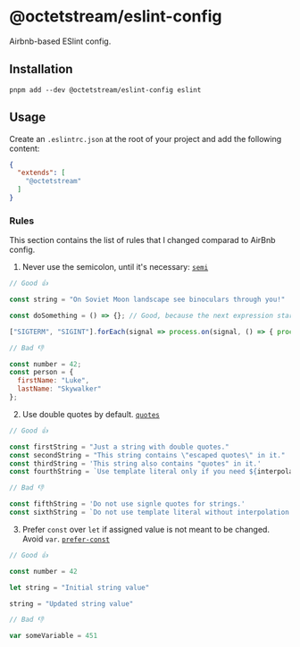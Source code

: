 # @octetstream/eslint-config

Airbnb-based ESlint config.

## Installation

```
pnpm add --dev @octetstream/eslint-config eslint
```

## Usage

Create an `.eslintrc.json` at the root of your project and add the following content:

```json
{
  "extends": [
    "@octetstream"
  ]
}
```

### Rules

This section contains the list of rules that I changed comparad to AirBnb config.

1. Never use the semicolon, until it's necessary: [`semi`](https://eslint.org/docs/rules/semi)

```js
// Good 👍

const string = "On Soviet Moon landscape see binoculars through you!"

const doSomething = () => {}; // Good, because the next expression starts with an array declaration, but does not have an assignment

["SIGTERM", "SIGINT"].forEach(signal => process.on(signal, () => { process.exitCode = 0 }))

// Bad 👎

const number = 42;
const person = {
  firstName: "Luke",
  lastName: "Skywalker"
};
```

2. Use double quotes by default. [`quotes`](https://eslint.org/docs/rules/quotes)

```js
// Good 👍

const firstString = "Just a string with double quotes."
const secondString = "This string contains \"escaped quotes\" in it."
const thirdString = 'This string also contains "quotes" in it.'
const fourthString = `Use template literal only if you need ${interpolation}.`

// Bad 👎

const fifthString = 'Do not use signle quotes for strings.'
const sixthString = `Do not use template literal without interpolation.`
```

3. Prefer `const` over `let` if assigned value is not meant to be changed. Avoid `var`. [`prefer-const`](https://eslint.org/docs/rules/prefer-const)

```js
// Good 👍

const number = 42

let string = "Initial string value"

string = "Updated string value"

// Bad 👎

var someVariable = 451
```
